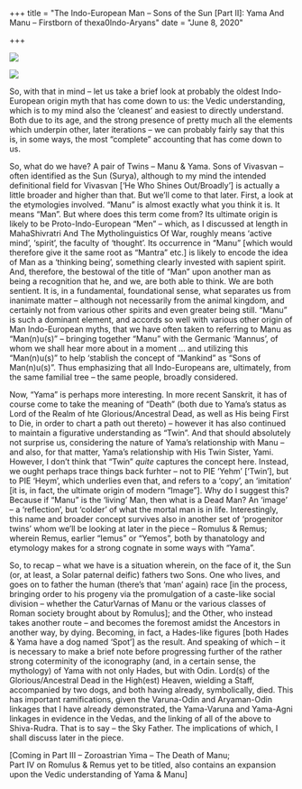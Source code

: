 +++
title = "The Indo-European Man – Sons of the Sun [Part II]: Yama And Manu – Firstborn of thexa0Indo-Aryans"
date = "June 8, 2020"

+++


![](https://aryaakasha.files.wordpress.com/2020/06/manu-1.jpg)

![](https://aryaakasha.files.wordpress.com/2020/06/d9xzc8z-7323e6bb-1384-415a-ae03-16a7ec2736f1.jpg)

So, with that in mind – let us take a brief look at probably the oldest
Indo-European origin myth that has come down to us: the Vedic
understanding, which is to my mind also the ‘cleanest’ and easiest to
directly understand. Both due to its age, and the strong presence of
pretty much all the elements which underpin other, later iterations – we
can probably fairly say that this is, in some ways, the most “complete”
accounting that has come down to us.

So, what do we have? A pair of Twins – Manu & Yama. Sons of Vivasvan –
often identified as the Sun (Surya), although to my mind the intended
definitional field for Vivasvan \[‘He Who Shines Out/Broadly’\] is
actually a little broader and higher than that. But we’ll come to that
later. First, a look at the etymologies involved. “Manu” is almost
exactly what you think it is. It means “Man”. But where does this term
come from? Its ultimate origin is likely to be Proto-Indo-European “Men”
– which, as I discussed at length in MahaShivratri And The
Mytholinguistics Of War, roughly means ‘active mind’, ‘spirit’, the
faculty of ‘thought’. Its occurrence in “Manu” \[which would therefore
give it the same root as “Mantra” etc.\] is likely to encode the idea of
Man as a ‘thinking being’, something clearly invested with sapient
spirit. And, therefore, the bestowal of the title of “Man” upon another
man as being a recognition that he, and we, are both able to think. We
are both sentient. It is, in a fundamental, foundational sense, what
separates us from inanimate matter – although not necessarily from the
animal kingdom, and certainly not from various other spirits and even
greater being still. “Manu” is such a dominant element, and accords so
well with various other origin of Man Indo-European myths, that we have
often taken to referring to Manu as “Man(n)u(s)” – bringing together
“Manu” with the Germanic ‘Mannus’, of whom we shall hear more about in a
moment … and utilizing this “Man(n)u(s)” to help ‘stablish the concept
of “Mankind” as “Sons of Man(n)u(s)”. Thus emphasizing that all
Indo-Europeans are, ultimately, from the same familial tree – the same
people, broadly considered.

Now, “Yama” is perhaps more interesting. In more recent Sanskrit, it has
of course come to take the meaning of “Death” (both due to Yama’s status
as Lord of the Realm of hte Glorious/Ancestral Dead, as well as His
being First to Die, in order to chart a path out thereto) – however it
has also continued to maintain a figurative understanding as “Twin”. And
that should absolutely not surprise us, considering the nature of Yama’s
relationship with Manu – and also, for that matter, Yama’s relationship
with His Twin Sister, Yami. However, I don’t think that “Twin” *quite*
captures the concept here. Instead, we ought perhaps trace things back
furhter – not to PIE ‘Yehm’ \[‘Twin’\], but to PIE ‘Heym’, which
underlies even that, and refers to a ‘copy’, an ‘imitation’ \[it is, in
fact, the ultimate origin of modern “Image”\]. Why do I suggest this?
Because if “Manu” is the ‘living’ Man, then what is a Dead Man? An
‘image’ – a ‘reflection’, but ‘colder’ of what the mortal man is in
life. Interestingly, this name and broader concept survives also in
another set of ‘progenitor twins’ whom we’ll be looking at later in the
piece – Romulus & Remus; wherein Remus, earlier “Iemus” or “Yemos”, both
by thanatology and etymology makes for a strong cognate in some ways
with “Yama”.

So, to recap – what we have is a situation wherein, on the face of it,
the Sun (or, at least, a Solar paternal deific) fathers two Sons. One
who lives, and goes on to father the human (there’s that ‘man’ again)
race \[in the process, bringing order to his progeny via the
promulgation of a caste-like social division – whether the CaturVarnas
of Manu or the various classes of Roman society brought about by
Romulus\]; and the Other, who instead takes another route – and becomes
the foremost amidst the Ancestors in another way, by dying. Becoming, in
fact, a Hades-like figures \[both Hades & Yama have a dog named ‘Spot’\]
as the result. And speaking of which – it is necessary to make a brief
note before progressing further of the rather strong coterminity of the
iconography (and, in a certain sense, the mythology) of Yama with not
only Hades, but with Odin. Lord(s) of the Glorious/Ancestral Dead in the
High(est) Heaven, wielding a Staff, accompanied by two dogs, and both
having already, symbolically, died. This has important ramifications,
given the Varuna-Odin and Aryaman-Odin linkages that I have already
demonstrated, the Yama-Varuna and Yama-Agni linkages in evidence in the
Vedas, and the linking of all of the above to Shiva-Rudra. That is to
say – the Sky Father. The implications of which, I shall discuss later
in the piece.

\[Coming in Part III – Zoroastrian Yima – The Death of Manu;  
Part IV on Romulus & Remus yet to be titled, also contains an expansion
upon the Vedic understanding of Yama & Manu\]
